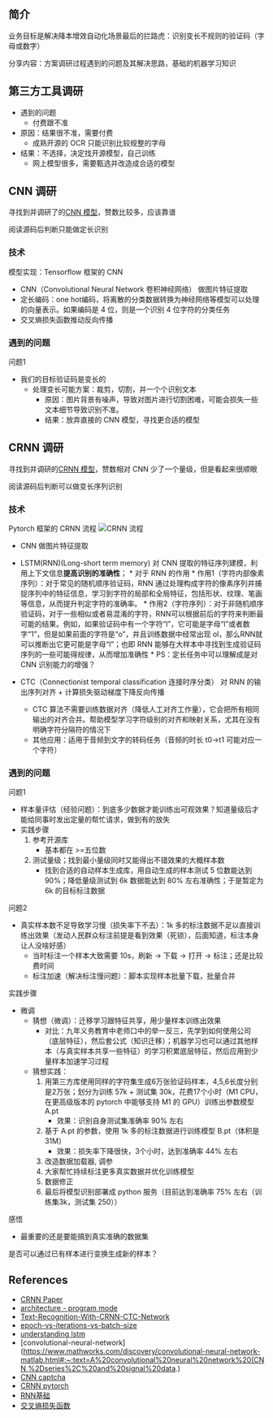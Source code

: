 ## 简介
业务目标是解决降本增效自动化场景最后的拦路虎：识别变长不规则的验证码（字母或数字）

分享内容：方案调研过程遇到的问题及其解决思路，基础的机器学习知识

## 第三方工具调研

* 遇到的问题
    * 付费跟不准
* 原因：结果很不准，需要付费
    * 成熟开源的 OCR 只能识别比较规整的字母
* 结果：不选择，决定找开源模型，自己训练
    * 网上模型很多，需要甄选并改造成合适的模型

## CNN 调研
寻找到并调研了的[CNN 模型](https://github.com/nickliqian/cnn_captcha)，赞数比较多，应该靠谱

阅读源码后判断只能做定长识别
### 技术
模型实现：Tensorflow 框架的 CNN

* CNN（Convolutional Neural Network 卷积神经网络） 做图片特征提取
* 定长编码：one hot编码，将离散的分类数据转换为神经网络等模型可以处理的向量表示。如果编码是 4 位，则是一个识别 4 位字符的分类任务
* 交叉熵损失函数推动反向传播


### 遇到的问题

问题1
* 我们的目标验证码是变长的
    * 处理变长可能方案：裁剪，切割，并一个个识别文本
        * 原因：图片背景有噪声，导致对图片进行切割困难，可能会损失一些文本细节导致识别不准。
        * 结果：放弃直接的 CNN 模型，寻找更合适的模型

## CRNN 调研
寻找到并调研的[CRNN 模型](https://github.com/GitYCC/crnn-pytorch)，赞数相对 CNN 少了一个量级，但是看起来很顺眼

阅读源码后判断可以做变长序列识别
### 技术
Pytorch 框架的 CRNN 流程 
![CRNN 流程](https://raw.githubusercontent.com/GitYCC/crnn-pytorch/master/misc/crnn_structure.png)
* CNN 做图片特征提取
*  LSTM(RNN)(Long-short term memory)  对 CNN 提取的特征序列建模，利用上下文信息**提高识别的准确性**；
        * 对于 RNN 的作用
            * 作用1（字符内部像素序列）：对于常见的随机顺序验证码，RNN 通过处理构成字符的像素序列并捕捉序列中的特征信息，学习到字符的局部和全局特征，包括形状、纹理、笔画等信息，从而提升判定字符的准确率。
            * 作用2（字符序列）：对于非随机顺序验证码，对于一些相似或者易混淆的字符，RNN可以根据前后的字符来判断最可能的结果。例如，如果验证码中有一个字符“l”，它可能是字母“l”或者数字“1”，但是如果前面的字符是“o”，并且训练数据中经常出现 ol，那么RNN就可以推断出它更可能是字母“l”；也即 RNN 能够在大样本中寻找到生成验证码序列的一些可能得规律，从而增加准确性
        * PS：定长任务中可以理解成是对 CNN 识别能力的增强？
            
* CTC（Connectionist temporal classification 连接时序分类） 对 RNN 的输出序列对齐 + 计算损失驱动梯度下降反向传播
    * CTC 算法不需要训练数据对齐（降低人工对齐工作量），它会把所有相同输出的对齐合并。帮助模型学习字符级别的对齐和映射关系，尤其在没有明确字符分隔符的情况下
    * 其他应用：适用于音频到文字的转码任务（音频的时长 t0->t1 可能对应一个字符）

### 遇到的问题

问题1
* 样本量评估（经验问题）：到底多少数据才能训练出可观效果？知道量级后才能给同事时发出定量的帮忙请求，做到有的放失
* 实践步骤
    1. 参考开源库
        * 基本都在 >=五位数
    2. 测试量级；找到最小量级同时又能得出不错效果的大概样本数
        * 找到合适的自动样本生成库，用自动生成的样本测试 5 位数能达到 90%；降低量级测试到 6k 数据能达到 80% 左右准确性；于是暂定为 6k 的目标标注数据
     
问题2
* 真实样本数不足导致学习慢（损失率下不去）：1k 多的标注数据不足以直接训练出效果（发动人民群众标注前提是看到效果（死锁），后面知道，标注本身让人没啥好感）
    * 当时标注一个样本大致需要 10s，刷新 -> 下载 -> 打开 -> 标注；还是比较费时间
    * 标注加速（解决标注慢问题）：脚本实现样本批量下载，批量合并

实践步骤
* 微调
    * 猜想（微调）：迁移学习跟特征共享，用少量样本训练出效果
        * 对比：九年义务教育中老师口中的举一反三，先学到如何使用公司（底层特征），然后套公式（知识迁移）；机器学习也可以通过其他样本（与真实样本共享一些特征）的学习积累底层特征，然后应用到少量样本加速学习过程
    * 猜想实践：
        1. 用第三方库使用同样的字符集生成6万张验证码样本，4,5,6长度分别是2万张；划分为训练 57k + 测试集 30k，花费17个小时（M1 CPU，在更高级版本的 pytorch 中能够支持 M1 的 GPU）训练出参数模型 A.pt
            * 效果：识别自身测试集准确率 90% 左右
        2. 基于 A.pt 的参数，使用 1k 多的标注数据进行训练模型 B.pt（体积是 31M）
            * 效果：损失率下降很快，3个小时，达到准确率 44% 左右
        3. 改造数据加载器, 调参
        4. 大家帮忙持续标注更多真实数据并优化训练模型
        5. 数据修正
        6. 最后将模型识别部署成 python 服务（目前达到准确率 75% 左右（训练集3k，测试集 250））

感悟
* 最重要的还是要能搞到真实准确的数据集

是否可以通过已有样本进行变换生成新的样本？

## References

* [CRNN Paper](https://arxiv.org/abs/1507.05717)
* [architecture - program mode](https://mxnet.apache.org/versions/1.9.1/api/architecture/program_model#:~:text=Symbolic%20Programs%20Tend%20to%20be,flow%20of%20a%20host%20language.)
* [Text-Recognition-With-CRNN-CTC-Network](https://wandb.ai/authors/text-recognition-crnn-ctc/reports/Text-Recognition-With-CRNN-CTC-Network--VmlldzoxNTI5NDI)
* [epoch-vs-iterations-vs-batch-size](https://towardsdatascience.com/epoch-vs-iterations-vs-batch-size-4dfb9c7ce9c9)
* [understanding lstm](https://alanlee.fun/2017/12/29/understanding-lstms/)
* [convolutional-neural-network](https://www.mathworks.com/discovery/convolutional-neural-network-matlab.html#:~:text=A%20convolutional%20neural%20network%20(CNN,%2Dseries%2C%20and%20signal%20data.)
* [CNN captcha](https://github.com/nickliqian/cnn_captcha)
* [CRNN pytorch](https://github.com/GitYCC/crnn-pytorch)
* [RNN基础](https://zhuanlan.zhihu.com/p/30844905)
* [交叉熵损失函数](https://blog.csdn.net/SongGu1996/article/details/99056721)


